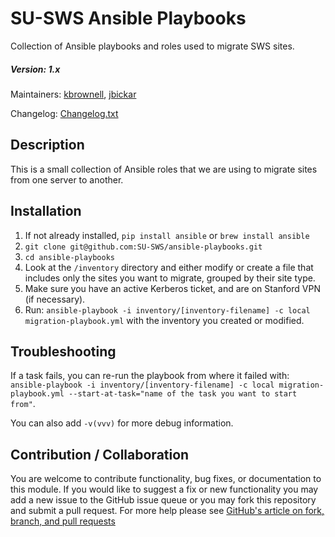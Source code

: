# SU-SWS Ansible Playbooks
Collection of Ansible playbooks and roles used to migrate SWS sites.

##### Version: 1.x

Maintainers: [kbrownell](https://github.com/kbrownell), [jbickar](https://github.com/jbickar)

Changelog: [Changelog.txt](CHANGELOG.txt)

Description
---

This is a small collection of Ansible roles that we are using to migrate sites from one server to another.

Installation
---

1. If not already installed, `pip install ansible` or `brew install ansible`
2. `git clone git@github.com:SU-SWS/ansible-playbooks.git`
3. `cd ansible-playbooks`
4. Look at the `/inventory` directory and either modify or create a file that includes only the sites you want to migrate, grouped by their site type.
5. Make sure you have an active Kerberos ticket, and are on Stanford VPN (if necessary).
6. Run: `ansible-playbook -i inventory/[inventory-filename] -c local migration-playbook.yml` with the inventory you created or modified.

Troubleshooting
---

If a task fails, you can re-run the playbook from where it failed with: `ansible-playbook -i inventory/[inventory-filename] -c local migration-playbook.yml --start-at-task="name of the task you want to start from"`.

You can also add `-v(vvv)` for more debug information. 

Contribution / Collaboration
---

You are welcome to contribute functionality, bug fixes, or documentation to this module. If you would like to suggest a fix or new functionality you may add a new issue to the GitHub issue queue or you may fork this repository and submit a pull request. For more help please see [GitHub's article on fork, branch, and pull requests](https://help.github.com/articles/using-pull-requests)
